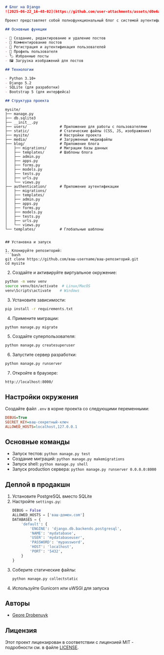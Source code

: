 ```markdown
# Блог на Django
![2025-06-22_16-48-02](https://github.com/user-attachments/assets/d0e6a19d-3a46-415f-a3d4-7b85a09e5e54)

Проект представляет собой полнофункциональный блог с системой аутентификации пользователей, созданный на Django.

## Основные функции

- 📝 Создание, редактирование и удаление постов
- 💬 Комментирование постов
- 👤 Регистрация и аутентификация пользователей
- 🔐 Профиль пользователя
- 🏷️ Избранные посты
- 🖼️ Загрузка изображений для постов

## Технологии

- Python 3.10+
- Django 5.2
- SQLite (для разработки)
- Bootstrap 5 (для интерфейса)

## Структура проекта

```
```
mysite/
├── manage.py
├── db.sqlite3
├── __init__.py
├── users/               # Приложение для работы с пользователями
├── static/              # Статические файлы (CSS, JS, изображения)
├── mysite/              # Настройки проекта
├── media/               # Загруженные медиафайлы
├── blog/                # Приложение блога
│   ├── migrations/      # Миграции базы данных
│   ├── templates/       # Шаблоны блога
│   ├── admin.py
│   ├── apps.py
│   ├── forms.py
│   ├── models.py
│   ├── tests.py
│   ├── urls.py
│   └── views.py
├── authentication/      # Приложение аутентификации
│   ├── migrations/
│   ├── templates/
│   ├── admin.py
│   ├── apps.py
│   ├── forms.py
│   ├── models.py
│   ├── tests.py
│   ├── urls.py
│   └── views.py
└── templates/           # Глобальные шаблоны
```
```

## Установка и запуск

1. Клонируйте репозиторий:
```bash
git clone https://github.com/ваш-username/ваш-репозиторий.git
cd mysite
```

2. Создайте и активируйте виртуальное окружение:
```bash
python -m venv venv
source venv/bin/activate  # Linux/MacOS
venv\Scripts\activate    # Windows
```

3. Установите зависимости:
```bash
pip install -r requirements.txt
```

4. Примените миграции:
```bash
python manage.py migrate
```

5. Создайте суперпользователя:
```bash
python manage.py createsuperuser
```

6. Запустите сервер разработки:
```bash
python manage.py runserver
```

7. Откройте в браузере:
```
http://localhost:8000/
```

## Настройки окружения

Создайте файл `.env` в корне проекта со следующими переменными:
```ini
DEBUG=True
SECRET_KEY=ваш-секретный-ключ
ALLOWED_HOSTS=localhost,127.0.0.1
```

## Основные команды

- Запуск тестов: `python manage.py test`
- Создание миграций: `python manage.py makemigrations`
- Запуск shell: `python manage.py shell`
- Запуск production сервера: `python manage.py runserver 0.0.0.0:8000`

## Деплой в продакшн

1. Установите PostgreSQL вместо SQLite
2. Настройте `settings.py`:
   ```python
   DEBUG = False
   ALLOWED_HOSTS = ['ваш-домен.com']
   DATABASES = {
       'default': {
           'ENGINE': 'django.db.backends.postgresql',
           'NAME': 'mydatabase',
           'USER': 'mydatabaseuser',
           'PASSWORD': 'mypassword',
           'HOST': 'localhost',
           'PORT': '5432',
       }
   }
   ```
3. Соберите статические файлы:
   ```bash
   python manage.py collectstatic
   ```
4. Используйте Gunicorn или uWSGI для запуска

## Авторы

- [Geore Drobenuyk](https://github.com/JohnDroben)

## Лицензия

Этот проект лицензирован в соответствии с лицензией MIT - подробности см. в файле [LICENSE](LICENSE).
```
